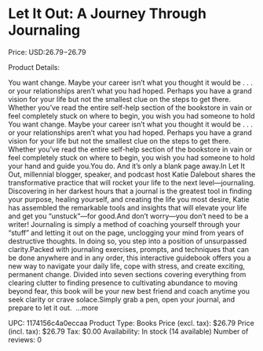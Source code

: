 # Let It Out: A Journey Through Journaling

Price: USD:$26.79-$26.79

Product Details:

You want change. Maybe your career isn’t what you thought it would be . . . or your relationships aren’t what you had hoped. Perhaps you have a grand vision for your life but not the smallest clue on the steps to get there. Whether you’ve read the entire self-help section of the bookstore in vain or feel completely stuck on where to begin, you wish you had someone to hold You want change. Maybe your career isn’t what you thought it would be . . . or your relationships aren’t what you had hoped. Perhaps you have a grand vision for your life but not the smallest clue on the steps to get there. Whether you’ve read the entire self-help section of the bookstore in vain or feel completely stuck on where to begin, you wish you had someone to hold your hand and guide you.You do. And it’s only a blank page away.In Let It Out, millennial blogger, speaker, and podcast host Katie Dalebout shares the transformative practice that will rocket your life to the next level—journaling. Discovering in her darkest hours that a journal is the greatest tool in finding your purpose, healing yourself, and creating the life you most desire, Katie has assembled the remarkable tools and insights that will elevate your life and get you “unstuck”—for good.And don’t worry—you don’t need to be a writer! Journaling is simply a method of coaching yourself through your “stuff” and letting it out on the page, unclogging your mind from years of destructive thoughts. In doing so, you step into a position of unsurpassed clarity.Packed with journaling exercises, prompts, and techniques that can be done anywhere and in any order, this interactive guidebook offers you a new way to navigate your daily life, cope with stress, and create exciting, permanent change. Divided into seven sections covering everything from clearing clutter to finding presence to cultivating abundance to moving beyond fear, this book will be your new best friend and coach anytime you seek clarity or crave solace.Simply grab a pen, open your journal, and prepare to let it out.  ...more

UPC: 1174156c4a0eccaa
Product Type: Books
Price (excl. tax): $26.79
Price (incl. tax): $26.79
Tax: $0.00
Availability: In stock (14 available)
Number of reviews: 0